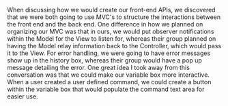 When discussing how we would create our front-end APIs, we discovered that we
were both going to use MVC's to structure the interactions between the front end
and the back end. One difference in how we planned on organizing our MVC was that
in ours, we would put observer notifications within the Model for the View to 
listen for, whereas their group planned on having the Model relay information back 
to the Controller, which would pass it to the View. For error handling, we were going to
have error messages show up in the history box, whereas their group would have a 
pop up message detailing the error. One great idea I took away from this conversation 
was that we could make our variable box more interactive. When a user created a 
user defined command, we could create a button within the variable box that would 
populate the command text area for easier use.